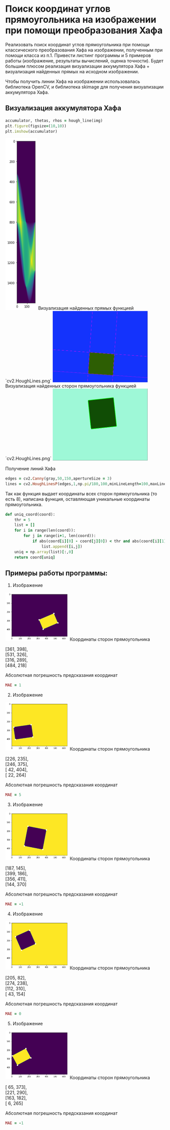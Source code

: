 # Поиск координат углов прямоугольника на изображении при помощи преобразования Хафа
Реализовать поиск координат углов прямоугольника при помощи классического преобразования Хафа на изображении, полученным при помощи класса из п.1. Привести листинг программы и 5 примеров работы (изображение, результаты вычислений, оценка точности). Будет большим плюсом реализация визуализации аккумулятора Хафа + визуализация найденных прямых на исходном изображении.

Чтобы получить линии Хафа на изображении использовалась библиотека OpenCV, и библиотека skimage для получения визуализации аккумулятора Хафа.  

## Визуализация аккумулятора Хафа
```ruby
accumulator, thetas, rhos = hough_line(img)
plt.figure(figsize=(10,10))
plt.imshow(accumulator)  
```
<img src="accumulator.png" width="100"/>  
Визуализация найденных прямых функцией `cv2.HoughLines.png`  
<img src="cv2.HoughLines.png" width="300"/>  
Визуализация найденных сторон прямоугольника функцией `cv2.HoughLines.png`  
<img src="cv2.HoughLinesP.png" width="300"/>  


Получение линий Хафа  
```ruby
edges = cv2.Canny(gray,50,150,apertureSize = 3)
lines = cv2.HoughLinesP(edges,1,np.pi/180,100,minLineLength=100,maxLineGap=10)
```
Так как функция выдает координаты всех сторон прямоугольника (то есть 8), написана функция, оставляющая уникальные координаты прямоугольника.  
```ruby
def uniq_coord(coord):
    thr = 5
    list = []
    for i in range(len(coord)):
        for j in range(i+1, len(coord)):
            if abs(coord[i][0] - coord[j][0]) < thr and abs(coord[i][1] - coord[j][1]) < thr:
                list.append([i,j])
    uniq = np.array(list)[:,0]
    return coord[uniq]
```

## Примеры работы программы:  
1. Изображение  
<img src="test-01.png" width="200"/>  
Координаты сторон прямоугольника  

[361, 398],  
[531, 326],  
[316, 289],  
[484, 218]  

Абсолютная погрешность предсказания координат  
```ruby
MAE = 1
```
2. Изображение  
<img src="test02.png" width="200"/>  
Координаты сторон прямоугольника  

[226, 235],  
[246, 375],  
[ 42, 404],  
[ 22, 264]  

Абсолютная погрешность предсказания координат  
```ruby
MAE = 5
```
3. Изображение  
<img src="test03.png" width="200"/>  
Координаты сторон прямоугольника  

[187, 145],  
[399, 186],  
[356, 411],  
[144, 370]  

Абсолютная погрешность предсказания координат  
```ruby
MAE = -1
```
4. Изображение  
<img src="test04.png" width="200"/>  
Координаты сторон прямоугольника  

[205,  82],  
[274, 238],  
[112, 310],  
[ 43, 154]  

Абсолютная погрешность предсказания координат  
```ruby
MAE = 0
```
5. Изображение  
<img src="test05.png" width="200"/>  
Координаты сторон прямоугольника  

[ 65, 373],  
[221, 290],  
[163, 182],  
[  6, 265]  

Абсолютная погрешность предсказания координат  
```ruby
MAE = -1
```

